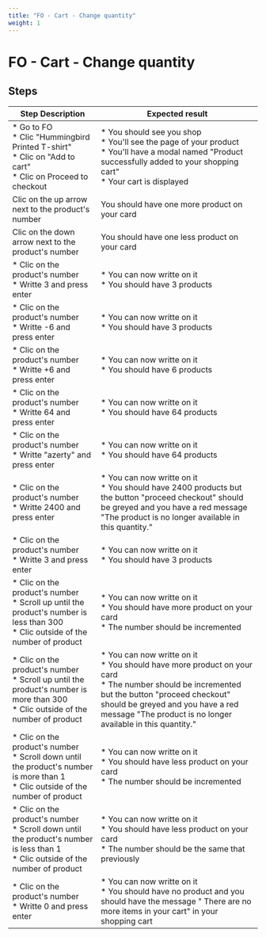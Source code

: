 ```yaml
---
title: "FO - Cart - Change quantity"
weight: 1
---
```


# FO - Cart - Change quantity
## Steps
| Step Description | Expected result |
| ----- | ----- |
| * Go to FO <br> * Clic "Hummingbird Printed T-shirt"<br> * Clic on "Add to cart"<br> * Clic on Proceed to checkout | * You should see you shop<br> * You'll see the page of your product<br> * You'll have a modal named "Product successfully added to your shopping cart"<br> * Your cart is displayed |
| Clic on the up arrow next to the product's number | You should have one more product on your card |
| Clic on the down arrow next to the product's number | You should have one less product on your card |
| * Clic on the product's number <br> * Writte 3 and press enter | * You can now writte on it <br> * You should have 3 products |
| * Clic on the product's number <br> * Writte -6 and press enter | * You can now writte on it <br> * You should have 3 products |
| * Clic on the product's number <br> * Writte +6 and press enter | * You can now writte on it <br> * You should have 6 products |
| * Clic on the product's number <br> * Writte 64 and press enter | * You can now writte on it<br> * You should have 64 products |
| * Clic on the product's number <br> * Writte "azerty" and press enter | * You can now writte on it <br> * You should have 64 products |
| * Clic on the product's number <br> * Writte 2400 and press enter | * You can now writte on it <br> * You should have 2400 products but the button "proceed checkout" should be greyed and you have a red message "The product is no longer available in this quantity." |
| * Clic on the product's number <br> * Writte 3 and press enter | * You can now writte on it <br> * You should have 3 products |
| * Clic on the product's number <br> * Scroll up until the product's number is less than 300<br> * Clic outside of the number of product | * You can now writte on it<br> * You should have more product on your card <br> * The number should be incremented |
| * Clic on the product's number <br> * Scroll up until the product's number is more than 300<br> * Clic outside of the number of product | * You can now writte on it<br> * You should have more product on your card <br> * The number should be incremented  but the button "proceed checkout" should be greyed and you have a red message "The product is no longer available in this quantity." |
| * Clic on the product's number <br> * Scroll down until the product's number is more than 1<br> * Clic outside of the number of product | * You can now writte on it<br> * You should have less product on your card<br> * The number should be incremented |
| * Clic on the product's number<br> * Scroll down until the product's number is less than 1<br> * Clic outside of the number of product | * You can now writte on it<br> * You should have less product on your card<br> * The number should be the same that previously |
| * Clic on the product's number <br> * Writte 0 and press enter | * You can now writte on it <br> * You should have no product and you should have the message " There are no more items in your cart" in your shopping cart |
